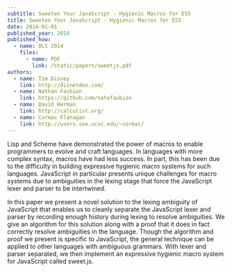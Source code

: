 ```yaml
---
subtitle: Sweeten Your JavaScript - Hygienic Macros for ES5
title: Sweeten Your JavaScript - Hygienic Macros for ES5
date: 2014-01-01
published_year: 2014
published_how:
  - name: DLS 2014
    files:
      - name: PDF
        link: /static/papers/sweetjs.pdf
authors:
  - name: Tim Disney
    link: http://disnetdev.com/
  - name: Nathan Faubion
    link: https://github.com/natefaubion
  - name: David Herman
    link: http://calculist.org/
  - name: Cormac Flanagan
    link: http://users.soe.ucsc.edu/~cormac/
---
```


Lisp and Scheme have demonstrated the power of macros to
enable programmers to evolve and craft languages. In languages with
more complex syntax, macros have had less success. In part, this has
been due to the difficulty in building expressive hygienic macro
systems for such languages. JavaScript in particular presents unique
challenges for macro systems due to ambiguities in the lexing stage
that force the JavaScript lexer and parser to be intertwined.

In this paper we present a novel solution to the lexing ambiguity of
JavaScript that enables us to cleanly separate the JavaScript lexer
and parser by recording enough history during lexing to resolve
ambiguities. We give an algorithm for this solution along with a
proof that it does in fact correctly resolve ambiguities in the
language. Though the algorithm and proof we present is specific to
JavaScript, the general technique can be applied to other languages
with ambiguous grammars.
With lexer and parser separated, we then implement
an expressive hygienic macro system for JavaScript called sweet.js.
